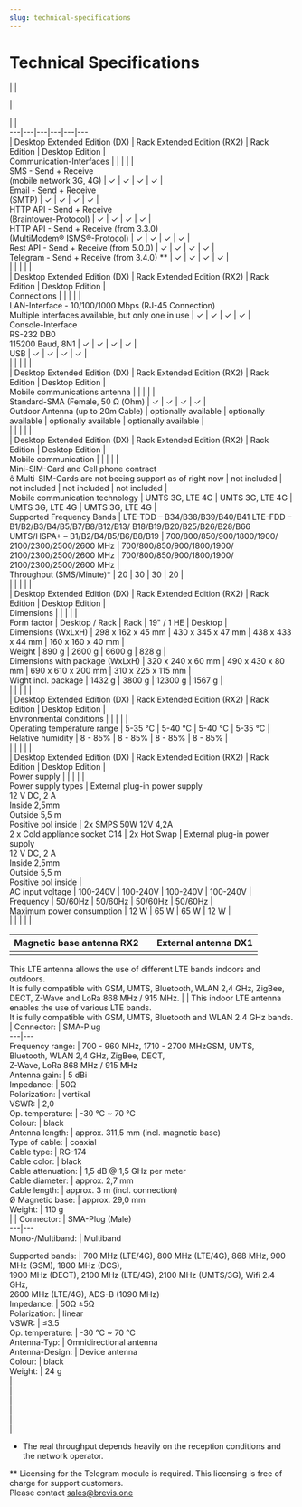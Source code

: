 ```yaml
---
slug: technical-specifications
---
```


# Technical Specifications

|  |    
  
  
  
  
  
|  
  
  
  
  
  
|  |   
---|---|---|---|---|---  
| Desktop Extended Edition (DX) | Rack Extended Edition (RX2) | Rack Edition | Desktop Edition |   
Communication-Interfaces |  |  |  |  |   
SMS - Send + Receive  
(mobile network 3G, 4G) | ✓ | ✓ | ✓ | ✓ |   
Email - Send + Receive  
(SMTP) | ✓ | ✓ | ✓ | ✓ |   
HTTP API - Send + Receive  
(Braintower-Protocol) | ✓ | ✓ | ✓ | ✓ |   
HTTP API - Send + Receive (from 3.3.0)  
(MultiModem® ISMS®-Protocol) | ✓ | ✓ | ✓ | ✓ |   
Rest API - Send + Receive (from 5.0.0) | ✓ | ✓ | ✓ | ✓ |   
Telegram - Send + Receive (from 3.4.0) ** | ✓ | ✓ | ✓ | ✓ |   
|  |  |  |  |   
| Desktop Extended Edition (DX) | Rack Extended Edition (RX2) | Rack Edition | Desktop Edition |   
Connections |  |  |  |  |   
LAN-Interface - 10/100/1000 Mbps (RJ-45 Connection)  
Multiple interfaces available, but only one in use | ✓ | ✓ | ✓ | ✓ |   
Console-Interface  
RS-232 DB0  
115200 Baud, 8N1 | ✓ | ✓ | ✓ | ✓ |   
USB | ✓ | ✓ | ✓ | ✓ |   
|  |  |  |  |   
| Desktop Extended Edition (DX) | Rack Extended Edition (RX2) | Rack Edition | Desktop Edition |   
Mobile communications antenna |  |  |  |  |   
Standard-SMA (Female, 50 Ω (Ohm) | ✓ | ✓ | ✓ | ✓ |   
Outdoor Antenna (up to 20m Cable) | optionally available | optionally available | optionally available | optionally available |   
|  |  |  |  |   
| Desktop Extended Edition (DX) | Rack Extended Edition (RX2) | Rack Edition | Desktop Edition |   
Mobile communication |  |  |  |  |   
Mini-SIM-Card and Cell phone contract  
ê Multi-SIM-Cards are not beeing support as of right now | not included | not included | not included | not included |   
Mobile communication technology | UMTS 3G, LTE 4G | UMTS 3G, LTE 4G | UMTS 3G, LTE 4G | UMTS 3G, LTE 4G |   
Supported Frequency Bands | LTE-TDD – B34/B38/B39/B40/B41 LTE-FDD – B1/B2/B3/B4/B5/B7/B8/B12/B13/ B18/B19/B20/B25/B26/B28/B66 UMTS/HSPA+ – B1/B2/B4/B5/B6/B8/B19 | 700/800/850/900/1800/1900/ 2100/2300/2500/2600 MHz | 700/800/850/900/1800/1900/ 2100/2300/2500/2600 MHz | 700/800/850/900/1800/1900/ 2100/2300/2500/2600 MHz |   
Throughput (SMS/Minute)* | 20 | 30 | 30 | 20 |   
|  |  |  |  |   
| Desktop Extended Edition (DX) | Rack Extended Edition (RX2) | Rack Edition | Desktop Edition |   
Dimensions |  |  |  |  |   
Form factor | Desktop / Rack | Rack | 19" / 1 HE | Desktop |   
Dimensions (WxLxH) | 298 x 162 x 45 mm | 430 x 345 x 47 mm | 438 x 433 x 44 mm | 160 x 160 x 40 mm |   
Weight | 890 g | 2600 g | 6600 g | 828 g |   
Dimensions with package (WxLxH) | 320 x 240 x 60 mm | 490 x 430 x 80 mm | 690 x 610 x 200 mm | 310 x 225 x 115 mm |   
Wight incl. package | 1432 g | 3800 g | 12300 g | 1567 g |   
|  |  |  |  |   
| Desktop Extended Edition (DX) | Rack Extended Edition (RX2) | Rack Edition | Desktop Edition |   
Environmental conditions |  |  |  |  |   
Operating temperature range | 5-35 °C | 5-40 °C | 5-40 °C | 5-35 °C |   
Relative humidity | 8 - 85% | 8 - 85% | 8 - 85% | 8 - 85% |   
|  |  |  |  |   
| Desktop Extended Edition (DX) | Rack Extended Edition (RX2) | Rack Edition | Desktop Edition |   
Power supply |  |  |  |  |   
Power supply types | External plug-in power supply  
12 V DC, 2 A  
Inside 2,5mm  
Outside 5,5 m  
Positive pol inside |  2x SMPS 50W 12V 4,2A  
2 x Cold appliance socket C14 | 2x Hot Swap | External plug-in power supply  
12 V DC, 2 A  
Inside 2,5mm  
Outside 5,5 m  
Positive pol inside |   
AC input voltage | 100-240V | 100-240V | 100-240V | 100-240V |   
Frequency | 50/60Hz | 50/60Hz | 50/60Hz | 50/60Hz |   
Maximum power consumption | 12 W | 65 W | 65 W | 12 W |   
|  |  |  |  |   
  
Magnetic base antenna RX2 |  | External antenna DX1   
---|---|---  
|  |   
This LTE antenna allows the use of different LTE bands indoors and outdoors.  
It is fully compatible with GSM, UMTS, Bluetooth, WLAN 2,4 GHz, ZigBee, DECT, Z-Wave and LoRa 868 MHz / 915 MHz. |  | This indoor LTE antenna enables the use of various LTE bands.  
It is fully compatible with GSM, UMTS, Bluetooth and WLAN 2.4 GHz bands.  
| Connector:  |  SMA-Plug  
---|---  
Frequency range: | 700 - 960 MHz, 1710 - 2700 MHzGSM, UMTS, Bluetooth, WLAN 2,4 GHz, ZigBee, DECT,  
Z-Wave, LoRa 868 MHz / 915 MHz  
Antenna gain: |  5 dBi  
Impedance: |  50Ω  
Polarization: |  vertikal  
VSWR:  |  2,0  
Op. temperature: |  -30 °C ~ 70 °C  
Colour:  |  black  
Antenna length:  |  approx. 311,5 mm (incl. magnetic base)  
Type of cable: |  coaxial  
Cable type: | RG-174  
Cable color:  | black  
Cable attenuation:  |  1,5 dB @ 1,5 GHz per meter  
Cable diameter:  |  approx. 2,7 mm  
Cable length:  | approx. 3 m (incl. connection)  
Ø Magnetic base:  |  approx. 29,0 mm  
Weight: |  110 g  
|  | Connector: |  SMA-Plug (Male)  
---|---  
Mono-/Multiband: | Multiband  
  
Supported bands: |  700 MHz (LTE/4G), 800 MHz (LTE/4G), 868 MHz, 900 MHz (GSM), 1800 MHz (DCS),  
1900 MHz (DECT), 2100 MHz (LTE/4G), 2100 MHz (UMTS/3G), Wifi 2.4 GHz,  
2600 MHz (LTE/4G), ADS-B (1090 MHz)  
Impedance: |  50Ω ±5Ω  
Polarization: |  linear  
VSWR:  |  ≤3.5  
Op. temperature:  |  -30 °C ~ 70 °C  
Antenna-Typ:  |  Omnidirectional antenna  
Antenna-Design: |  Device antenna  
Colour: |  black  
Weight: | 24 g  
|  
|  
|  
|  
|  
|  
  
* The real throughput depends heavily on the reception conditions and the network operator.

** Licensing for the Telegram module is required. This licensing is free of
charge for support customers.  
Please contact sales@brevis.one

